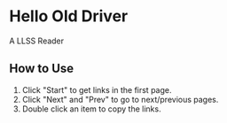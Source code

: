 # Hello Old Driver
A LLSS Reader

## How to Use
1. Click "Start" to get links in the first page.
2. Click "Next" and "Prev" to go to next/previous pages.
3. Double click an item to copy the links.
